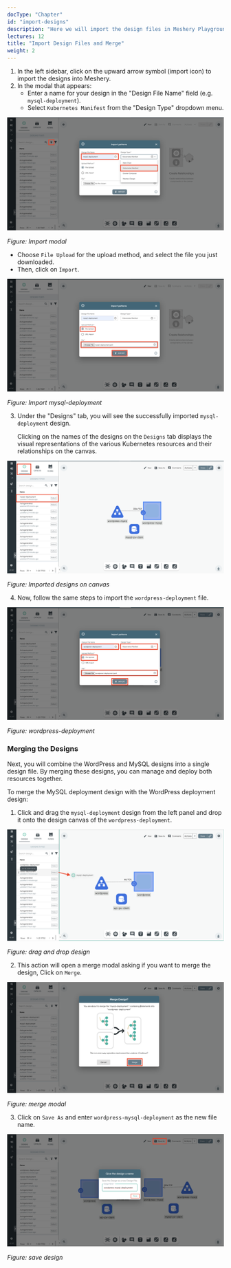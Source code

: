 ```yaml
---
docType: "Chapter"
id: "import-designs"
description: "Here we will import the design files in Meshery Playground and learn how to merge designs."
lectures: 12
title: "Import Design Files and Merge"
weight: 2
---
```


1. In the left sidebar, click on the upward arrow symbol (import icon) to import the designs into Meshery.
2. In the modal that appears:
   - Enter a name for your design in the "Design File Name" field (e.g. `mysql-deployment`).
   - Select `Kubernetes Manifest` from the "Design Type" dropdown menu.

![wp1](wp1.png)

_Figure: Import modal_

- Choose `File Upload` for the upload method, and select the file you just downloaded.
- Then, click on `Import`.

![wp2](wp2.png)

_Figure: Import mysql-deployment_

3. Under the "Designs" tab, you will see the successfully imported `mysql-deployment` design.

   Clicking on the names of the designs on the `Designs` tab displays the visual representations of the various Kubernetes resources and their relationships on the canvas.

![wp3](wp3.png)

_Figure: Imported designs on canvas_

4. Now, follow the same steps to import the `wordpress-deployment` file.

![wp4](wp4.png)

_Figure: wordpress-deployment_

### **Merging the Designs**

Next, you will combine the WordPress and MySQL designs into a single design file. By merging these designs, you can manage and deploy both resources together.

To merge the MySQL deployment design with the WordPress deployment design:

1. Click and drag the `mysql-deployment` design from the left panel and drop it onto the design canvas of the `wordpress-deployment`.

![wp5](wp5.png)

_Figure: drag and drop design_

2. This action will open a merge modal asking if you want to merge the design, Click on `Merge`.

![wp6](wp6.png)

_Figure: merge modal_

3. Click on `Save As` and enter `wordpress-mysql-deployment` as the new file name.

![wp7](wp7.png)

_Figure: save design_
